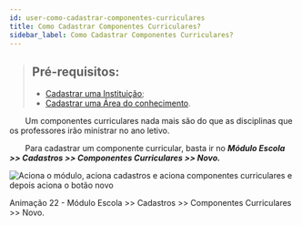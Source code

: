 ```yaml
---
id: user-como-cadastrar-componentes-curriculares
title: Como Cadastrar Componentes Curriculares?
sidebar_label: Como Cadastrar Componentes Curriculares?
---
```


>## Pré-requisitos:
>* [Cadastrar uma Instituição]();
>* [Cadastrar uma Área do conhecimento](user-como-cadastrar-tipos-de-componentes-curriculares.html#areas-do-conhecimento).


&nbsp;&nbsp;&nbsp;&nbsp;&nbsp;&nbsp;&nbsp;Um componentes curriculares nada mais são do que as disciplinas que os professores irão ministrar no ano letivo.

&nbsp;&nbsp;&nbsp;&nbsp;&nbsp;&nbsp;&nbsp;Para cadastrar um componente curricular, basta ir no ***Módulo Escola >> Cadastros >> Componentes Curriculares >> Novo.***

![Aciona o módulo, aciona cadastros e aciona componentes curriculares e depois aciona o botão novo](/img/user-docs/cadastrar_componente_curricular.gif)

<div class="divNotaCentralizadaGif"> 

<p class="centerText">Animação 22 - Módulo Escola >> Cadastros >> Componentes Curriculares >> Novo.</p>

</div> 